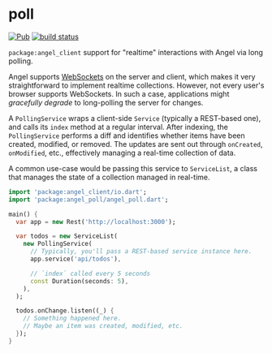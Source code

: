 # poll
[![Pub](https://img.shields.io/pub/v/angel_poll.svg)](https://pub.dartlang.org/packages/angel_poll)
[![build status](https://travis-ci.org/angel-dart/poll.svg?branch=master)](https://travis-ci.org/angel-dart/poll)

`package:angel_client` support for "realtime" interactions with Angel via long polling.

Angel supports [WebSockets](https://github.com/angel-dart/websocket) on the server and client, which
makes it very straightforward to implement realtime collections. However, not every user's browser
supports WebSockets. In such a case, applications might *gracefully degrade* to long-polling
the server for changes.

A `PollingService` wraps a client-side `Service` (typically a REST-based one), and calls its
`index` method at a regular interval.  After indexing, the `PollingService` performs a diff
and identifies whether items have been created, modified, or removed. The updates are sent out
through `onCreated`, `onModified`, etc., effectively managing a real-time collection of data.

A common use-case would be passing this service to `ServiceList`, a class that manages the state
of a collection managed in real-time.

```dart
import 'package:angel_client/io.dart';
import 'package:angel_poll/angel_poll.dart';

main() {
  var app = new Rest('http://localhost:3000');

  var todos = new ServiceList(
    new PollingService(
      // Typically, you'll pass a REST-based service instance here.
      app.service('api/todos'),

      // `index` called every 5 seconds
      const Duration(seconds: 5),
    ),
  );

  todos.onChange.listen((_) {
    // Something happened here.
    // Maybe an item was created, modified, etc.
  });
}
```